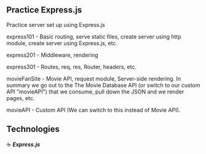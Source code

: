 ## Practice Express.js

Practice server set up using Express.js

express101 - Basic routing, serve static files, create server using http module, create server using Express.js, etc.

express201 - Middleware, rendering

express301 - Routes, req, res, Router, headers, etc.

movieFanSite - Movie API, request module, Server-side rendering. In summary we go out to the The Movie Database API (or switch to our custom API "movieAPI") that we consume, pull down the JSON and we render pages, etc.

movieAPI - Custom API (We can switch to this instead of Movie API).

## Technologies

:coffee: **_Express.js_**
